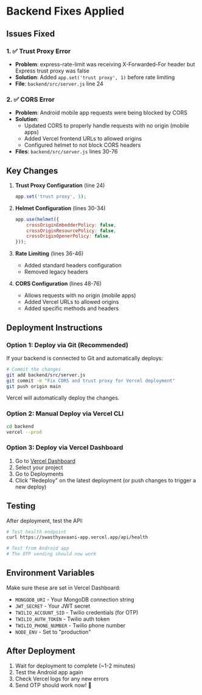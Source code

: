 # Backend Fixes Applied

## Issues Fixed

### 1. ✅ Trust Proxy Error
- **Problem**: express-rate-limit was receiving X-Forwarded-For header but Express trust proxy was false
- **Solution**: Added `app.set('trust proxy', 1)` before rate limiting
- **File**: `backend/src/server.js` line 24

### 2. ✅ CORS Error
- **Problem**: Android mobile app requests were being blocked by CORS
- **Solution**: 
  - Updated CORS to properly handle requests with no origin (mobile apps)
  - Added Vercel frontend URLs to allowed origins
  - Configured helmet to not block CORS headers
- **Files**: `backend/src/server.js` lines 30-76

## Key Changes

1. **Trust Proxy Configuration** (line 24)
   ```javascript
   app.set('trust proxy', 1);
   ```

2. **Helmet Configuration** (lines 30-34)
   ```javascript
   app.use(helmet({
       crossOriginEmbedderPolicy: false,
       crossOriginResourcePolicy: false,
       crossOriginOpenerPolicy: false,
   }));
   ```

3. **Rate Limiting** (lines 36-46)
   - Added standard headers configuration
   - Removed legacy headers

4. **CORS Configuration** (lines 48-76)
   - Allows requests with no origin (mobile apps)
   - Added Vercel URLs to allowed origins
   - Added specific methods and headers

## Deployment Instructions

### Option 1: Deploy via Git (Recommended)

If your backend is connected to Git and automatically deploys:

```bash
# Commit the changes
git add backend/src/server.js
git commit -m "Fix CORS and trust proxy for Vercel deployment"
git push origin main
```

Vercel will automatically deploy the changes.

### Option 2: Manual Deploy via Vercel CLI

```bash
cd backend
vercel --prod
```

### Option 3: Deploy via Vercel Dashboard

1. Go to [Vercel Dashboard](https://vercel.com)
2. Select your project
3. Go to Deployments
4. Click "Redeploy" on the latest deployment (or push changes to trigger a new deploy)

## Testing

After deployment, test the API:

```bash
# Test health endpoint
curl https://swasthyavaani-app.vercel.app/api/health

# Test from Android app
# The OTP sending should now work
```

## Environment Variables

Make sure these are set in Vercel Dashboard:
- `MONGODB_URI` - Your MongoDB connection string
- `JWT_SECRET` - Your JWT secret
- `TWILIO_ACCOUNT_SID` - Twilio credentials (for OTP)
- `TWILIO_AUTH_TOKEN` - Twilio auth token
- `TWILIO_PHONE_NUMBER` - Twilio phone number
- `NODE_ENV` - Set to "production"

## After Deployment

1. Wait for deployment to complete (~1-2 minutes)
2. Test the Android app again
3. Check Vercel logs for any new errors
4. Send OTP should work now! 🎉

